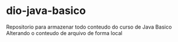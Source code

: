 # dio-java-basico
Repositorio para armazenar todo conteudo do curso de Java Basico
Alterando o conteudo de arquivo de forma local
